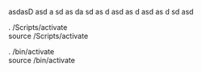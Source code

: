 asdasD
asd
a
sd
as
da
sd
as
d
asd
as
d
asd
as
d
sd
asd


. <nombre de la carpeta del entorno virtual que crearon>/Scripts/activate  
source <nombre de la carpeta del entorno virtual que crearon>/Scripts/activate  

. <nombre de la carpeta del entorno virtual que crearon>/bin/activate  
source <nombre de la carpeta del entorno virtual que crearon>/bin/activate  